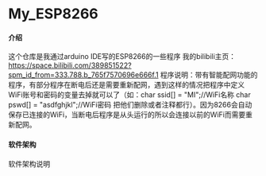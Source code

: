 # My_ESP8266

#### 介绍
这个仓库是我通过arduino IDE写的ESP8266的一些程序
我的bilibili主页：https://space.bilibili.com/389851522?spm_id_from=333.788.b_765f7570696e666f.1
程序说明：带有智能配网功能的程序，有部分程序在断电后还是需要重新配网，遇到这样的情况把程序中定义WiFi账号和密码的变量去掉就可以了（如：char ssid[] = "MI";//WiFi名称
char pswd[] = "asdfghjkl";//WiFi密码
把他们删除或者注释都行）。因为8266会自动保存已连接的WiFi，当断电后程序是从头运行的所以会连接以前的WiFi而需要重新配网。

#### 软件架构
软件架构说明

